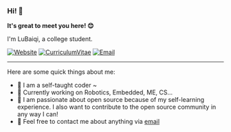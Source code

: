 ### Hi! 👋

**It's great to meet you here! 😊**

I'm LuBaiqi, a college student.

[![Website](https://img.shields.io/badge/-Blog-ff8000?style=for-the-badge&logo=blogger&logoColor=white&link=https://ittuann.github.io)](https://ittuann.github.io) [![CurriculumVitae](https://img.shields.io/badge/-Résumé-informational?style=for-the-badge&logo=BookStack&logoColor=white&link=https://baiqilu.netlify.app)](https://baiqilu.netlify.app) [![Email](https://img.shields.io/badge/-ittuann@outlook.com-c5221f?style=for-the-badge&logo=Gmail&logoColor=white&link=mailto:ittuann@outlook.com)](mailto:ittuann@outlook.com) 

------

Here are some quick things about me:

- 💫 I am a self-taught coder ~
- 🔭 Currently working on Robotics, Embedded, ME, CS...
- 🌱 I am passionate about open source because of my self-learning experience. I also want to contribute to the open source community in any way I can!
- 💬 Feel free to contact me about anything via [email](mailto:ittuann@outlook.com)
